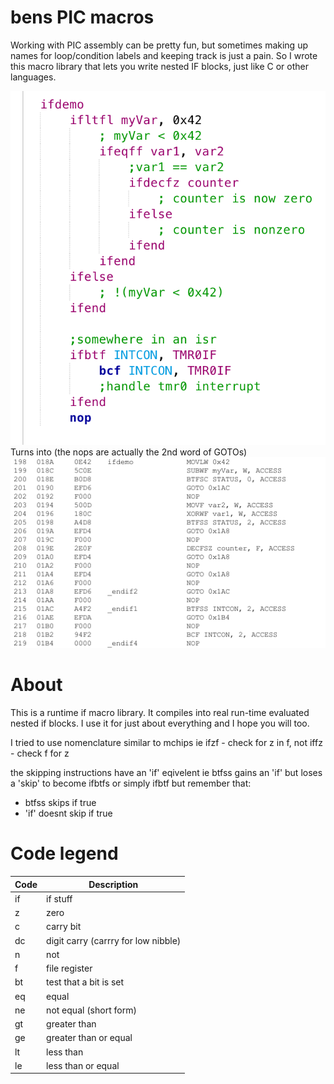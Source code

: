 
bens PIC macros
=================

Working with PIC assembly can be pretty fun, but sometimes making up names for loop/condition labels and keeping track is just a pain. So I wrote this macro library that lets you write nested IF blocks, just like C or other languages. 

![](images/code.png)
Turns into (the nops are actually the 2nd word of GOTOs)
![](images/disassembly.png)


About
==============

This is a runtime if macro library. It compiles into
real run-time evaluated nested if blocks. I use it for
just about everything and I hope you will too.

I tried to use nomenclature similar to mchips
ie ifzf - check for z in f, not iffz - check f for z

the skipping instructions have an 'if' eqivelent
ie btfss gains an 'if' but loses a 'skip' to become 
ifbtfs or simply ifbtf but remember that:
* btfss skips if true
* 'if' doesnt skip if true


Code legend
==========


| Code  | Description                           |
| ----- | -----------------------------------   |
| if 	|	if stuff							|
| z 	|	zero								|
| c 	|	carry bit							|
| dc 	|	digit carry (carrry for low nibble)	|	
| n 	|	not									|
| f 	|	file register						|
| bt 	|	test that a bit is set				|
| eq 	|	equal								|
| ne 	|	not equal (short form)				|
| gt 	|	greater than						|
| ge 	|	greater than or equal				|
| lt 	|	less than							|
| le 	|	less than or equal					|

